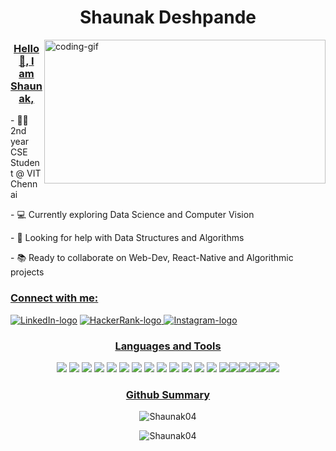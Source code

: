 <h1 align="center">Shaunak Deshpande</h1>
<img align="right" alt="coding-gif" width="450" height="230" src="https://codemyui.com/wp-content/uploads/2017/03/hero-section-animation.gif">

<h3 align="center"><u>Hello 👋, I am Shaunak,</u></h3>
- 👨‍🎓 2nd year CSE Student @ VIT Chennai
<p></p>
- 💻	Currently exploring Data Science and Computer Vision
<p></p>
- 👀 Looking for help with Data Structures and Algorithms
</p>
- 📚 Ready to collaborate on Web-Dev, React-Native and Algorithmic projects

<h3 ><u>Connect with me:</u></h3><p ><a href="https://www.linkedin.com/in/shaunak-deshpande-0340a71a6/"><img src="https://img.shields.io/badge/LinkedIn-0077B5?style=for-the-badge&logo=linkedin&logoColor=white"/ alt="LinkedIn-logo"></a>                       <a href="https://www.hackerrank.com/shaunak_04?hr_r=1"><img src="https://img.shields.io/badge/-Hackerrank-2EC866?style=for-the-badge&logo=HackerRank&logoColor=white"/ alt="HackerRank-logo">                        </a><a href="https://discord.com/channels/Skrull#0615"><img src="https://img.shields.io/badge/Discord-7289DA?style=for-the-badge&logo=discord&logoColor=white"/ alt="Instagram-logo"></a>
  
</p>

<p></p>
<h3 align="center"><u>Languages and Tools</u></h3>
<p align="center"><img src="https://img.shields.io/badge/Python-FFD43B?style=for-the-badge&logo=python&logoColor=darkgreen" /> <img src="https://img.shields.io/badge/C-00599C?style=for-the-badge&logo=c&logoColor=white" /> <img src="https://img.shields.io/badge/C%2B%2B-00599C?style=for-the-badge&logo=c%2B%2B&logoColor=white" /> <img src="https://img.shields.io/badge/Java-ED8B00?style=for-the-badge&logo=java&logoColor=white" /> <img src="https://img.shields.io/badge/HTML-239120?style=for-the-badge&logo=html5&logoColor=white"/> <img src="https://img.shields.io/badge/CSS3-1572B6?style=for-the-badge&logo=css3&logoColor=white" /> <img src="https://img.shields.io/badge/Bootstrap-563D7C?style=for-the-badge&logo=bootstrap&logoColor=white" /> <img src="	https://img.shields.io/badge/JavaScript-323330?style=for-the-badge&logo=javascript&logoColor=F7DF1E" />  <img src="https://img.shields.io/badge/Flask-000000?style=for-the-badge&logo=flask&logoColor=white" /> <img src="https://img.shields.io/badge/firebase-ffca28?style=for-the-badge&logo=firebase&logoColor=black" /> <img src="https://img.shields.io/badge/Canva-%2300C4CC.svg?&style=for-the-badge&logo=Canva&logoColor=white" /> <img src="https://img.shields.io/badge/Sass-CC6699?style=for-the-badge&logo=sass&logoColor=white" /> <img src="https://img.shields.io/badge/MongoDB-4EA94B?style=for-the-badge&logo=mongodb&logoColor=white" />  <img src="https://img.shields.io/badge/PHP-777BB4?style=for-the-badge&logo=php&logoColor=white" /><img src="https://img.shields.io/badge/MySQL-00000F?style=for-the-badge&logo=mysql&logoColor=white" /><img src="https://img.shields.io/badge/React_Native-20232A?style=for-the-badge&logo=react&logoColor=61DAFB" /><img src="https://img.shields.io/badge/Express.js-000000?style=for-the-badge&logo=express&logoColor=white" /><img src="https://img.shields.io/badge/R-276DC3?style=for-the-badge&logo=r&logoColor=white" /><img src="https://img.shields.io/badge/OpenCV-27338e?style=for-the-badge&logo=OpenCV&logoColor=white" />  </p>


<h3 align="center"><u>Github Summary</u></h3>

<p align="center"><img align="center" src="https://github-readme-stats.vercel.app/api/top-langs/?username=Shaunak04&langs_count=8&layout=compact" alt="Shaunak04" /></p>

<p align="center"><img align="center" src="https://github-readme-stats.vercel.app/api?username=Shaunak04&show_icons=true&theme=monokai" alt="Shaunak04" /></p>


